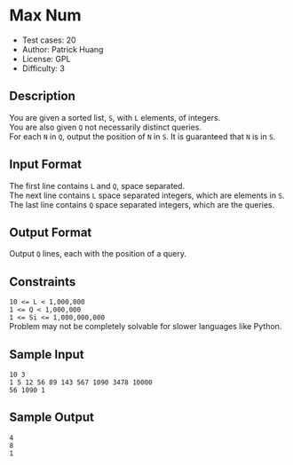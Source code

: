 # Max Num
* Test cases: 20
* Author: Patrick Huang
* License: GPL
* Difficulty: 3

## Description
You are given a sorted list, `S`, with `L` elements, of integers.</br>
You are also given `Q` not necessarily distinct queries.</br>
For each `N` in `Q`, output the position of `N` in `S`. It is guaranteed that `N` is in `S`.

## Input Format
The first line contains `L` and `Q`, space separated.</br>
The next line contains `L` space separated integers, which are elements in `S`.</br>
The last line contains `Q` space separated integers, which are the queries.

## Output Format
Output `Q` lines, each with the position of a query.

## Constraints
`10 <= L < 1,000,000`<br>
`1 <= Q < 1,000,000`<br>
`1 <= Si <= 1,000,000,000`<br>
Problem may not be completely solvable for slower languages like Python.

## Sample Input
```
10 3
1 5 12 56 89 143 567 1090 3478 10000
56 1090 1
```

## Sample Output
```
4
8
1
```
